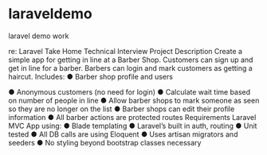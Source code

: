 # laraveldemo
laravel demo work

re: 
Laravel Take Home Technical Interview
Project Description
Create a simple app for getting in line at a Barber Shop. Customers can sign up and get in line for a barber. Barbers can login and mark customers as getting a haircut.
Includes:
● Barber shop profile and users

● Anonymous customers (no need for login)
● Calculate wait time based on number of people in line
● Allow barber shops to mark someone as seen so they are no longer on the list
● Barber shops can edit their profile information
● All barber actions are protected routes
Requirements
Laravel MVC App using:
● Blade templating
● Laravel’s built in auth, routing
● Unit tested
● All DB calls are using Eloquent
● Uses artisan migrators and seeders
● No styling beyond bootstrap classes necessary
